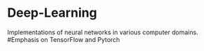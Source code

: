 # Deep-Learning
Implementations of neural networks in various computer domains. #Emphasis on TensorFlow  and Pytorch 
